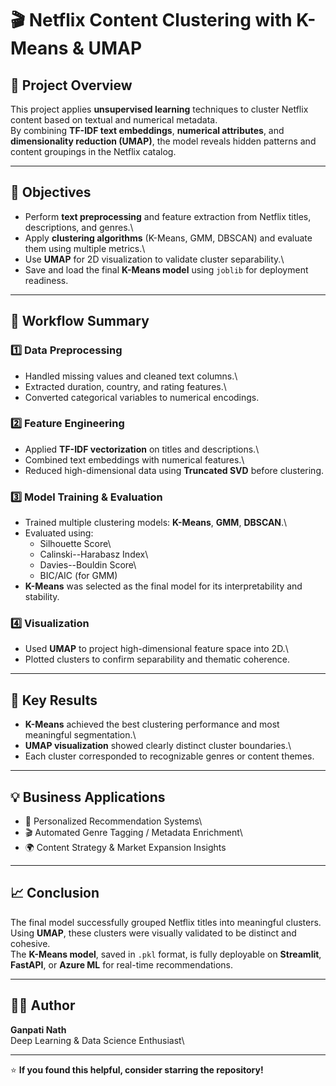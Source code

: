 # 🎬 Netflix Content Clustering with K-Means & UMAP

## 📘 Project Overview

This project applies **unsupervised learning** techniques to cluster
Netflix content based on textual and numerical metadata.\
By combining **TF-IDF text embeddings**, **numerical attributes**, and
**dimensionality reduction (UMAP)**, the model reveals hidden patterns
and content groupings in the Netflix catalog.

------------------------------------------------------------------------

## 🚀 Objectives

-   Perform **text preprocessing** and feature extraction from Netflix
    titles, descriptions, and genres.\
-   Apply **clustering algorithms** (K-Means, GMM, DBSCAN) and evaluate
    them using multiple metrics.\
-   Use **UMAP** for 2D visualization to validate cluster separability.\
-   Save and load the final **K-Means model** using `joblib` for
    deployment readiness.

------------------------------------------------------------------------

## 🧠 Workflow Summary

### 1️⃣ Data Preprocessing

-   Handled missing values and cleaned text columns.\
-   Extracted duration, country, and rating features.\
-   Converted categorical variables to numerical encodings.

### 2️⃣ Feature Engineering

-   Applied **TF-IDF vectorization** on titles and descriptions.\
-   Combined text embeddings with numerical features.\
-   Reduced high-dimensional data using **Truncated SVD** before
    clustering.

### 3️⃣ Model Training & Evaluation

-   Trained multiple clustering models: **K-Means**, **GMM**,
    **DBSCAN**.\
-   Evaluated using:
    -   Silhouette Score\
    -   Calinski--Harabasz Index\
    -   Davies--Bouldin Score\
    -   BIC/AIC (for GMM)
-   **K-Means** was selected as the final model for its interpretability
    and stability.

### 4️⃣ Visualization

-   Used **UMAP** to project high-dimensional feature space into 2D.\
-   Plotted clusters to confirm separability and thematic coherence.

------------------------------------------------------------------------

## 🧩 Key Results

-   **K-Means** achieved the best clustering performance and most
    meaningful segmentation.\
-   **UMAP visualization** showed clearly distinct cluster boundaries.\
-   Each cluster corresponded to recognizable genres or content themes.

------------------------------------------------------------------------

## 💡 Business Applications

-   🎯 Personalized Recommendation Systems\
-   🎬 Automated Genre Tagging / Metadata Enrichment\
-   🌍 Content Strategy & Market Expansion Insights

------------------------------------------------------------------------

## 📈 Conclusion

The final model successfully grouped Netflix titles into meaningful
clusters.\
Using **UMAP**, these clusters were visually validated to be distinct
and cohesive.\
The **K-Means model**, saved in `.pkl` format, is fully deployable on
**Streamlit**, **FastAPI**, or **Azure ML** for real-time
recommendations.

------------------------------------------------------------------------

## 🧑‍💻 Author

**Ganpati Nath**\
Deep Learning & Data Science Enthusiast\

------------------------------------------------------------------------

⭐ **If you found this helpful, consider starring the repository!**
